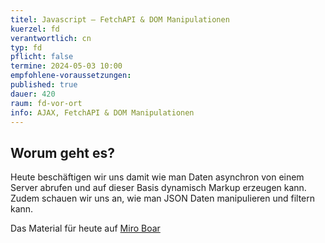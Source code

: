 ```yaml
---
titel: Javascript – FetchAPI & DOM Manipulationen
kuerzel: fd
verantwortlich: cn
typ: fd
pflicht: false
termine: 2024-05-03 10:00
empfohlene-voraussetzungen: 
published: true
dauer: 420
raum: fd-vor-ort
info: AJAX, FetchAPI & DOM Manipulationen
---
```


## Worum geht es?
Heute beschäftigen wir uns damit wie man Daten asynchron von einem Server abrufen  und auf dieser Basis dynamisch Markup erzeugen kann.
Zudem schauen wir uns an, wie man JSON Daten manipulieren und filtern kann.


Das Material für heute auf [Miro Boar](https://miro.com/app/board/o9J_lJoMH-4=/?moveToWidget=3458764587265573137&cot=14)





